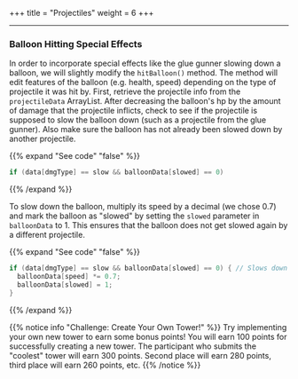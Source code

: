 +++
title = "Projectiles"
weight = 6
+++

---

### Balloon Hitting Special Effects
In order to incorporate special effects like the glue gunner slowing down a balloon, we will slightly modify the `hitBalloon()` method. The method will edit features of the balloon (e.g. health, speed) depending on the type of projectile it was hit by. First, retrieve the projectile info from the `projectileData` ArrayList. After decreasing the balloon's hp by the amount of damage that the projectile inflicts, check to see if the projectile is supposed to slow the balloon down (such as a projectile from the glue gunner). Also make sure the balloon has not already been slowed down by another projectile.
 
{{% expand "See code" "false" %}}
```java
if (data[dmgType] == slow && balloonData[slowed] == 0)
```
{{% /expand %}}
 
To slow down the balloon, multiply its speed by a decimal (we chose 0.7) and mark the balloon as "slowed" by setting the `slowed` parameter in `balloonData` to 1. This ensures that the balloon does not get slowed again by a different projectile.

{{% expand "See code" "false" %}}
```java
if (data[dmgType] == slow && balloonData[slowed] == 0) { // Slows down the balloon
  balloonData[speed] *= 0.7;
  balloonData[slowed] = 1;
}
```
{{% /expand %}}

{{% notice info "Challenge: Create Your Own Tower!" %}}
Try implementing your own new tower to earn some bonus points! You will earn 100 points for successfully creating a new tower. The participant who submits the "coolest" tower will earn 300 points. Second place will earn 280 points, third place will earn 260 points, etc.
{{% /notice %}}
